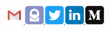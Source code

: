 <a href="mailto:rosolko@gmail.com">
  <img width="50px" height="50px" src="https://raw.githubusercontent.com/edent/SuperTinyIcons/master/images/svg/gmail.svg"/>
</a>

<a href="mailto:rosolko@pm.me">
  <img width="50px" height="50px" src="https://raw.githubusercontent.com/edent/SuperTinyIcons/master/images/svg/protonmail.svg"/>
</a>

<a href="https://twitter.com/arosolko">
  <img width="50px" height="50px" src="https://raw.githubusercontent.com/edent/SuperTinyIcons/master/images/svg/twitter.svg"/>
</a>

<a href="https://www.linkedin.com/in/rosolko">
  <img width="50px" height="50px" src="https://raw.githubusercontent.com/edent/SuperTinyIcons/master/images/svg/linkedin.svg"/>
</a>

<a href="https://medium.com/@rosolko">
  <img width="50px" height="50px" src="https://raw.githubusercontent.com/edent/SuperTinyIcons/master/images/svg/medium.svg"/>
</a>

